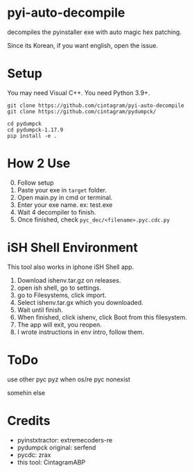 # pyi-auto-decompile
decompiles the pyinstaller exe with auto magic hex patching.

Since its Korean, if you want english, open the issue.

# Setup
You may need Visual C++.
You need Python 3.9+.

```
git clone https://github.com/cintagram/pyi-auto-decompile
git clone https://github.com/cintagram/pydumpck/

cd pydumpck
cd pydumpck-1.17.9
pip install -e .
```

# How 2 Use
0. Follow setup
1. Paste your exe in `target` folder.
2. Open main.py in cmd or terminal.
3. Enter your exe name. ex: test.exe
4. Wait 4 decompiler to finish.
5. Once finished, check `pyc_dec/<filename>.pyc.cdc.py`

# iSH Shell Environment
This tool also works in iphone iSH Shell app.

1. Download ishenv.tar.gz on releases.
2. open ish shell, go to settings.
3. go to Filesystems, click import.
4. Select ishenv.tar.gx which you downloaded.
5. Wait until finish.
6. When finished, click ishenv, click Boot from this filesystem.
7. The app will exit, you reopen.
8. I wrote instructions in env intro, follow them.

# ToDo
use other pyc pyz when os/re pyc nonexist

somehin else

# Credits
- pyinstxtractor: extremecoders-re
- pydumpck original: serfend
- pycdc: zrax
- this tool: CintagramABP
